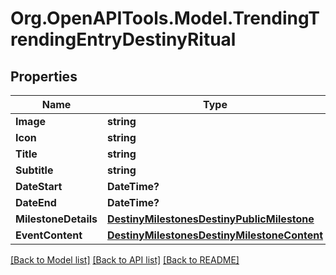 # Org.OpenAPITools.Model.TrendingTrendingEntryDestinyRitual

## Properties

Name | Type | Description | Notes
------------ | ------------- | ------------- | -------------
**Image** | **string** |  | [optional] 
**Icon** | **string** |  | [optional] 
**Title** | **string** |  | [optional] 
**Subtitle** | **string** |  | [optional] 
**DateStart** | **DateTime?** |  | [optional] 
**DateEnd** | **DateTime?** |  | [optional] 
**MilestoneDetails** | [**DestinyMilestonesDestinyPublicMilestone**](DestinyMilestonesDestinyPublicMilestone.md) |  | [optional] 
**EventContent** | [**DestinyMilestonesDestinyMilestoneContent**](DestinyMilestonesDestinyMilestoneContent.md) |  | [optional] 

[[Back to Model list]](../README.md#documentation-for-models) [[Back to API list]](../README.md#documentation-for-api-endpoints) [[Back to README]](../README.md)

